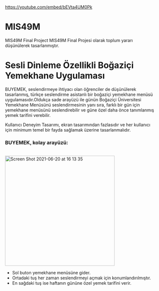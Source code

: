  https://youtube.com/embed/bEVta4UM0Pk
# MIS49M
MIS49M Final Project
MIS49M Final Projesi olarak toplum yararı düşünülerek tasarlanmıştır. 


<h1> Sesli Dinleme Özellikli Boğaziçi Yemekhane Uygulaması</h1>




BUYEMEK, seslendirmeye ihtiyacı olan öğrenciler de düşünülerek tasarlanmış, türkçe seslendirme asistanlı bir boğaziçi yemekhane menüsü uygulamasıdır.Oldukça sade arayüzü ile günün Boğaziçi Üniversitesi Yemekhane Menüsünü seslendirmesinin yanı sıra, farklı bir gün için yemekhane menüsünü seslendirebilir ve güne özel daha önce tanımlanmış yemek tarifini verebilir.  

Kullanıcı Deneyim Tasarımı, ekran tasarımından fazlasıdır ve her kullanıcı için minimum temel bir fayda sağlamak üzerine tasarlanmalıdır. 


<h3> BUYEMEK, kolay arayüzü: </h3>
<br>
<img width="360" alt="Screen Shot 2021-06-20 at 16 13 35" src="https://user-images.githubusercontent.com/26391983/122675518-7921bb80-d1e2-11eb-8c69-2be23d2fff69.png">
<ul> 
  <li> Sol buton yemekhane menüsüne gider. </li>
  <li> Ortadaki tuş her zaman seslendirmeyi açmak için konumlandırılmıştır. </li>
  <li> En sağdaki tuş ise haftanın gününe özel yemek tarifini verir. </li>
</ul>


